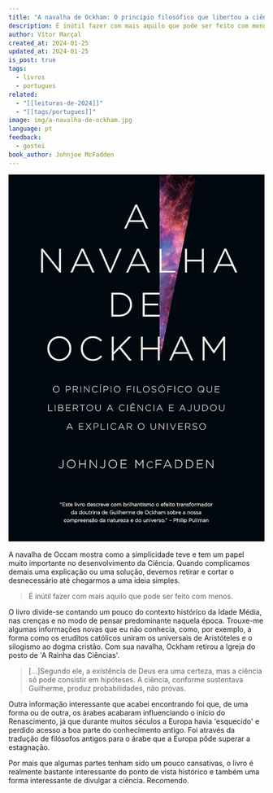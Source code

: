```yaml
---
title: "A navalha de Ockham: O princípio filosófico que libertou a ciência e ajudou a explicar o universo"
description: É inútil fazer com mais aquilo que pode ser feito com menos.
author: Vítor Marçal
created_at: 2024-01-25
updated_at: 2024-01-25
is_post: true
tags:
  - livros
  - portugues
related:
  - "[[leituras-de-2024]]"
  - "[[tags/portugues]]"
image: img/a-navalha-de-ockham.jpg
language: pt
feedback:
  - gostei
book_author: Johnjoe McFadden
---
```


![A navalha de Ockham: O princípio filosófico que libertou a ciência e ajudou a explicar o universo](img/a-navalha-de-ockham.jpg)

A navalha de Occam mostra como a simplicidade teve e tem um papel muito importante no desenvolvimento da Ciência. Quando complicamos demais uma explicação ou uma solução, devemos retirar e cortar o desnecessário até chegarmos a uma ideia simples.

> É inútil fazer com mais aquilo que pode ser feito com menos.

O livro divide-se contando um pouco do contexto histórico da Idade Média, nas crenças e no modo de pensar predominante naquela época. Trouxe-me algumas informações novas que eu não conhecia, como, por exemplo, a forma como os eruditos católicos uniram os universais de Aristóteles e o silogismo ao dogma cristão. Com sua navalha, Ockham retirou a Igreja do posto de 'A Rainha das Ciências'.

> \[...\]Segundo ele, a existência de Deus era uma certeza, mas a ciência só pode consistir em hipóteses. A ciência, conforme sustentava Guilherme, produz probabilidades, não provas.

Outra informação interessante que acabei encontrando foi que, de uma forma ou de outra, os árabes acabaram influenciando o início do Renascimento, já que durante muitos séculos a Europa havia 'esquecido' e perdido acesso a boa parte do conhecimento antigo. Foi através da tradução de filósofos antigos para o árabe que a Europa pôde superar a estagnação.

Por mais que algumas partes tenham sido um pouco cansativas, o livro é realmente bastante interessante do ponto de vista histórico e também uma forma interessante de divulgar a ciência. Recomendo.